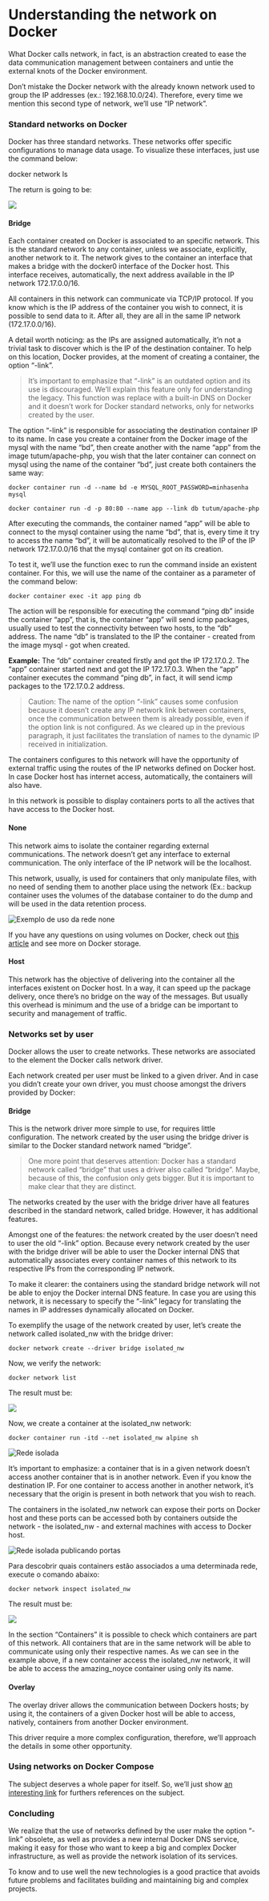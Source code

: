 # Understanding the network on Docker

What Docker calls network, in fact, is an abstraction created to ease the data communication management between containers and untie the external knots of the Docker environment. 

Don’t mistake the Docker network with the already known network used to group the IP addresses (ex.: 192.168.10.0/24). Therefore, every time we mention this second type of network, we’ll use “IP network”. 

### Standard networks on Docker

Docker has three standard networks. These networks offer specific configurations to manage data usage. To visualize these interfaces, just use the command below:

docker network ls

The return is going to be:

![](images/resultado_rede.png)

#### Bridge

Each container created on Docker is associated to an specific network. This is the standard network to any container, unless we associate, explicitly, another network to it. The network gives to the container an interface that makes a bridge with the docker0 interface of the Docker host. This interface receives, automatically, the next address available in the IP network 172.17.0.0/16. 

All containers in this network can communicate via TCP/IP protocol. If you know which is the IP address of the container you wish to connect, it is possible to send data to it. After all, they are all in the same IP network (172.17.0.0/16).

A detail worth noticing: as the IPs are assigned automatically, it’n not a trivial task to discover which is the IP of the destination container. To help on this location, Docker provides, at the moment of creating a container, the option “-link”. 

> It’s important to emphasize that “-link” is an outdated option and its use is discouraged. We’ll explain this feature only for understanding the legacy. This function was replace with a built-in DNS on Docker and it doesn’t work for Docker standard networks, only for networks created by the user. 

The option “-link” is responsible for associating the destination container IP to its name. In case you create a container from the Docker image of the mysql with the name “bd”, then create another with the name “app” from the image tutum/apache-php, you wish that the later container can connect on mysql using the name of the container “bd”, just create both containers the same way:

```
docker container run -d --name bd -e MYSQL_ROOT_PASSWORD=minhasenha mysql

docker container run -d -p 80:80 --name app --link db tutum/apache-php
```

After executing the commands, the container named “app” will be able to connect to the mysql container using the name “bd”, that is, every time it try to access the name “bd”, it will be automatically resolved to the IP of the IP network 172.17.0.0/16 that the mysql container got on its creation. 

To test it, we’ll use the function exec to run the command inside an existent container. For this, we will use the name of the container as a parameter of the command below: 

```
docker container exec -it app ping db
```
The action will be responsible for executing the command “ping db” inside the container “app”, that is, the container “app” will send icmp packages, usually used to test the connectivity between two hosts, to the “db” address. The name “db” is translated to the IP the container - created from the image mysql - got when created. 

**Example:** The “db” container created firstly and got the IP 172.17.0.2. The “app” container started next and got the IP 172.17.0.3. When the “app” container executes the command “ping db”, in fact, it will send icmp packages to the 172.17.0.2 address.

> Caution: The name of the option “-link” causes some confusion because it doesn’t create any IP network link between containers, once the communication between them is already possible, even if the option link is not configured. As we cleared up in the previous paragraph, it just facilitates the translation of names to the dynamic IP received in initialization.

The containers configures to this network will have the opportunity of external traffic using the routes of the IP networks defined on Docker host. In case Docker host has internet access, automatically, the containers will also have. 

In this network is possible to display containers ports to all the actives that have access to the Docker host. 

#### None

This network aims to isolate the container regarding external communications. The network doesn’t get any interface to external communication. The only interface of the IP network will be the localhost. 

This network, usually, is used for containers that only manipulate files, with no need of sending them to another place using the network (Ex.: backup container uses the volumes of the database container to do the dump and will be used in the data retention process. 

![Exemplo de uso da rede none](images/rede_none.png)

If you have any questions on using volumes on Docker, check out [this article](http://techfree.com.br/2015/12/entendendo-armazenamentos-de-dados-no-docker/) and see more on Docker storage.

#### Host

This network has the objective of delivering into the container all the interfaces existent on Docker host. In a way, it can speed up the package delivery, once there’s no bridge on the way of the messages. But usually this overhead is minimum and the use of a bridge can be important to security and management of traffic. 

### Networks set by user

Docker allows the user to create networks. These networks are associated to the element the Docker calls network driver. 

Each network created per user must be linked to a given driver. And in case you didn’t create your own driver, you must choose amongst the drivers provided by Docker:

#### Bridge

This is the network driver more simple to use, for requires little configuration. The network created by the user using the bridge driver is similar to the Docker standard network named “bridge”. 

> One more point that deserves attention: Docker has a standard network called “bridge” that uses a driver also called “bridge”. Maybe, because of this, the confusion only gets bigger. But it is important to make clear that they are distinct. 

The networks created by the user with the bridge driver have all features described in the standard network, called bridge. However, it has additional features. 

Amongst one of the features: the network created by the user doesn’t need to user the old “-link” option. Because every network created by the user with the bridge driver will be able to user the Docker internal DNS that automatically associates every container names of this network to its respective IPs from the corresponding IP network. 

To make it clearer: the containers using the standard bridge network will not be able to enjoy the Docker internal DNS feature. In case you are using this network, it is necessary to specify the “-link” legacy for translating the names in IP addresses dynamically allocated on Docker. 

To exemplify the usage of the network created by user, let’s create the network called isolated_nw with the bridge driver:

```
docker network create --driver bridge isolated_nw
```
Now, we verify the network:

```
docker network list
```
The result must be:

![](images/resultado_rede2.png)

Now, we create a container at the isolated_nw network:

```
docker container run -itd --net isolated_nw alpine sh
```

![Rede isolada](images/bridge_network.png)

It’s important to emphasize: a container that is in a given network doesn’t access another container that is in another network. Even if you know the destination IP. For one container to access another in another network, it’s necessary that the origin is present in both network that you wish to reach. 

The containers in the isolated_nw network can expose their ports on Docker host and these ports can be accessed both by containers outside the network - the isolated_nw - and external machines with access to Docker host. 

![Rede isolada publicando portas](images/network_access.png)

Para descobrir quais containers estão associados a uma determinada rede, execute o comando abaixo:

```
docker network inspect isolated_nw
```

The result must be:

![](images/resultado_rede3.png)

In the section “Containers” it is possible to check which containers are part of this network. All containers that are in the same network will be able to communicate using only their respective names. As we can see in the example above, if a new container access the isolated_nw network, it will be able to access the amazing_noyce container using only its name.

#### Overlay

The overlay driver allows the communication between Dockers hosts; by using it, the containers of a given Docker host will be able to access, natively, containers from another Docker environment. 

This driver require a more complex configuration, therefore, we’ll approach the details in some other opportunity.

### Using networks on Docker Compose

The subject deserves a whole paper for itself. So, we’ll just show [an interesting link](https://docs.docker.com/compose/networking/) for furthers references on the subject. 

### Concluding

We realize that the use of networks defined by the user make the option “-link” obsolete, as well as provides a new internal Docker DNS service, making it easy for those who want to keep a big and complex Docker infrastructure, as well as provide the network isolation of its services.   

To know and to use well the new technologies is a good practice that avoids future problems and facilitates building and maintaining big and complex projects. 